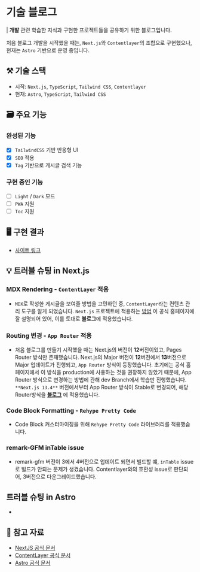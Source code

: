 # 기술 블로그

| **개발** 관련 학습한 지식과 구현한 프로젝트들을 공유하기 위한 블로그입니다.

처음 블로그 개발을 시작했을 때는, `Next.js`와 `Contentlayer`의 조합으로 구현했으나,
현재는 `Astro` 기반으로 운영 중입니다.

## ⚒️ 기술 스택

- 시작: `Next.js`, `TypeScript`, `Tailwind CSS`, `Contentlayer`
- 현재: `Astro`, `TypeScript`, `Tailwind CSS`

## 🗃️ 주요 기능

### 완성된 기능

- [x] `TailwindCSS` 기반 반응형 UI
- [x] `SEO` 적용
- [x] `Tag` 기반으로 게시글 검색 기능

### 구현 중인 기능

- [ ] `Light` / `Dark` 모드
- [ ] `PWA` 지원
- [ ] `Toc` 지원

## 🖥️ 구현 결과

- [사이트 링크](https://www.woongsnote.dev)

## 💡 트러블 슈팅 in Next.js

### MDX Rendering - `ContentLayer` 적용

- `MDX`로 작성한 게시글을 보여줄 방법을 고민하던 중, `ContentLayer`라는 컨텐츠 관리 도구를 알게 되었습니다. `Next.js` 프로젝트에 적용하는 [방법](https://contentlayer.dev/docs/environments/nextjs-dcf8e39e) 이 공식 홈페이지에 잘 설명되어 있어, 이를 토대로 **블로그**에 적용했습니다.

### Routing 변경 - `App Router` 적용

- 처음 블로그를 만들기 시작했을 때는 Next.js의 버전이 **12**버전이었고, Pages Router 방식만 존재했습니다. Next.js의 Major 버전이 **12**버전에서 **13**버전으로 Major 업데이트가 진행되고, `App Router` 방식이 등장했습니다. 초기에는 공식 홈페이지에서 이 방식을 production에 사용하는 것을 권장하지 않았기 때문에, App Router 방식으로 변경하는 방법에 관해 dev Branch에서 학습만 진행했습니다. `**Next.js 13.4**` 버전에서부터 App Router 방식이 Stable로 변경되어, 해당 Router방식을 **[블로그](https://woongsnote.dev)** 에 적용했습니다.

### Code Block Formatting - `Rehype Pretty Code`

- Code Block 커스터마이징을 위해 `Rehype Pretty Code` 라이브러리를 적용했습니다.

### remark-GFM inTable issue

- remark-gfm 버전이 3에서 4버전으로 업데이트 되면서 빌드할 떄, `inTable` issue로 빌드가 안되는 문제가 생겼습니다. Contentlayer와의 호환성 issue로 판단되어, 3버전으로 다운그레이드했습니다.

## 트러블 슈팅 in Astro

- 

## 📜 참고 자료

- [NextJS 공식 문서](https://nextjs.org/docs)
- [ContentLayer 공식 문서](https://www.contentlayer.dev)
- [Astro 공식 문서](https://astro.build)
